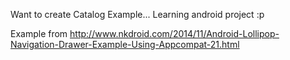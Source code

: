 Want to create Catalog Example...
Learning android project :p

Example from
http://www.nkdroid.com/2014/11/Android-Lollipop-Navigation-Drawer-Example-Using-Appcompat-21.html